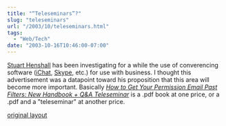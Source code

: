 ```yaml
---
title: "“Teleseminars”?"
slug: "teleseminars"
url: "/2003/10/teleseminars.html"
tags:
  - "Web/Tech"
date: "2003-10-16T10:46:00-07:00"
---
```

<p><a href="http://www.henshall.com/blog/">Stuart Henshall</a> has been investigating for a while the use of converencing software (<a href="http://www.apple.com/ichat/">iChat</a>, <a href="http://www.skpe.com">Skype</a>, etc.) for use with business. I thought this advertisement was a datapoint toward his proposition that this area will become more important. Basically <i><a href="http://www.sherpastore.com/store/page.cfm/p.cfm/2094?1040">How to Get Your Permission Email Past Filters: New Handbook + Q&A Teleseminar</a></i> is a .pdf book at one price, or a .pdf and a "teleseminar" at another price.</p>
<p class="previous"><a href="/previous/2003/10/teleseminars.html" rel="syndication nofollow" class="u-syndication" >original layout</a></p>
